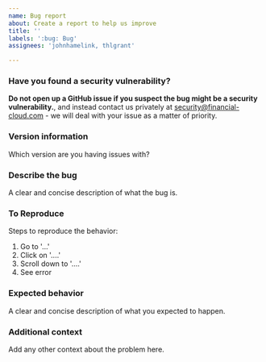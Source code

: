 ```yaml
---
name: Bug report
about: Create a report to help us improve
title: ''
labels: ':bug: Bug'
assignees: 'johnhamelink, thlgrant'

---
```


### Have you found a security vulnerability?

**Do not open up a GitHub issue if you suspect the bug might be a security
vulnerability.**, and instead contact us privately at
security@financial-cloud.com - we will deal with your issue as a matter of
priority.

### Version information

Which version are you having issues with?

### Describe the bug

A clear and concise description of what the bug is.

### To Reproduce

Steps to reproduce the behavior:

1. Go to '...'
2. Click on '....'
3. Scroll down to '....'
4. See error

### Expected behavior

A clear and concise description of what you expected to happen.

### Additional context

Add any other context about the problem here.
